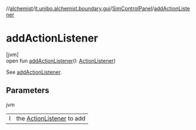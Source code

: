 //[alchemist](../../../index.md)/[it.unibo.alchemist.boundary.gui](../index.md)/[SimControlPanel](index.md)/[addActionListener](add-action-listener.md)

# addActionListener

[jvm]\
open fun [addActionListener](add-action-listener.md)(l: [ActionListener](https://docs.oracle.com/javase/8/docs/api/java/awt/event/ActionListener.html))

See [addActionListener](../-file-menu/index.md#-810811452%2FFunctions%2F-267951372).

## Parameters

jvm

| | |
|---|---|
| l | the [ActionListener](https://docs.oracle.com/javase/8/docs/api/java/awt/event/ActionListener.html) to add |
